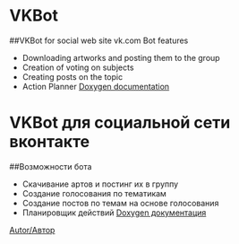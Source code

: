 # VKBot
##VKBot for social web site vk.com
Bot features
* Downloading artworks and posting them to the group
* Creation of voting on subjects
* Creating posts on the topic
* Action Planner
[Doxygen documentation](https://hays0503.github.io/VKBot/html/index.html)


# VKBot для социальной сети вконтакте
##Возможности бота
* Скачивание артов и постинг их в группу
* Создание голосования по тематикам
* Создание постов по темам на основе голосования
* Планировщик действий
[Doxygen документация](https://hays0503.github.io/VKBot/html/index.html)

[Autor/Автор](https://vk.com/hays0503)
